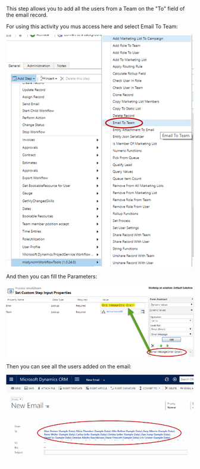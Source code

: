 This step allows you to add all the users from a Team on the "To" field of the email record.


For using this activity you mus access here and select Email To Team:

![](Email%20To%20Team_wf1.gif)

And then you can fill the Parameters:

![](Email%20To%20Team_wf2.gif)

Then you can see all the users added on the email:

![](Email%20To%20Team_wf3.gif)
